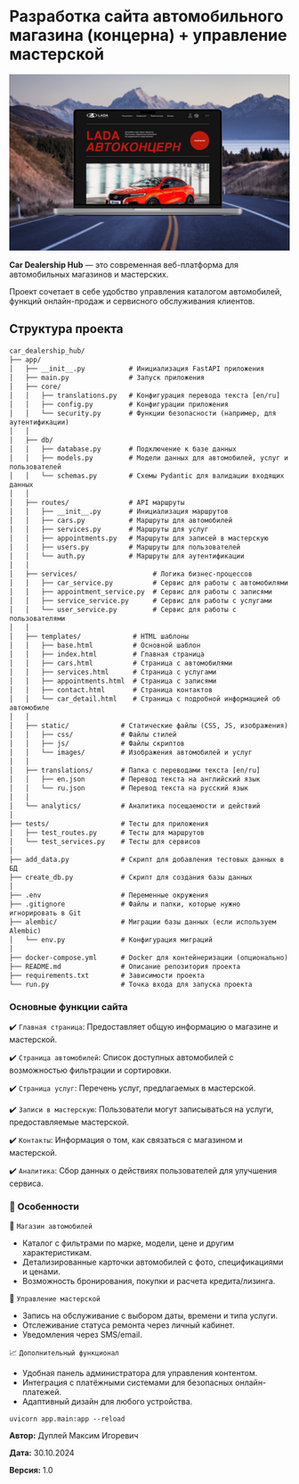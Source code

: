 # Разработка сайта автомобильного магазина (концерна) + управление мастерской

![car_delership](car_delership.png)

**Car Dealership Hub** — это современная веб-платформа для автомобильных магазинов и мастерских.

Проект сочетает в себе удобство управления каталогом автомобилей, функций онлайн-продаж и сервисного обслуживания клиентов.

## Структура проекта
```
car_dealership_hub/
├── app/
│   ├── __init__.py           # Инициализация FastAPI приложения
│   ├── main.py               # Запуск приложения
│   ├── core/
│   │   ├── translations.py   # Конфигурация перевода текста [en/ru]
│   │   ├── config.py         # Конфигурации приложения
│   │   └── security.py       # Функции безопасности (например, для аутентификации)
│   │
│   ├── db/
│   │   ├── database.py       # Подключение к базе данных
│   │   ├── models.py         # Модели данных для автомобилей, услуг и пользователей
│   │   └── schemas.py        # Схемы Pydantic для валидации входящих данных
│   │
│   ├── routes/               # API маршруты
│   │   ├── __init__.py       # Инициализация маршрутов
│   │   ├── cars.py           # Маршруты для автомобилей
│   │   ├── services.py       # Маршруты для услуг
│   │   ├── appointments.py   # Маршруты для записей в мастерскую
│   │   ├── users.py          # Маршруты для пользователей
│   │   └── auth.py           # Маршруты для аутентификации
│   │
│   ├── services/                   # Логика бизнес-процессов
│   │   ├── car_service.py          # Сервис для работы с автомобилями
│   │   ├── appointment_service.py  # Сервис для работы с записями
│   │   ├── service_service.py      # Сервис для работы с услугами
│   │   └── user_service.py         # Сервис для работы с пользователями
│   │
│   ├── templates/             # HTML шаблоны
│   │   ├── base.html          # Основной шаблон
│   │   ├── index.html         # Главная страница
│   │   ├── cars.html          # Страница с автомобилями
│   │   ├── services.html      # Страница с услугами
│   │   ├── appointments.html  # Страница с записями
│   │   ├── contact.html       # Страница контактов
│   │   └── car_detail.html    # Страница с подробной информацией об автомобиле
│   │
│   ├── static/             # Статические файлы (CSS, JS, изображения)
│   │   ├── css/            # Файлы стилей
│   │   ├── js/             # Файлы скриптов
│   │   └── images/         # Изображения автомобилей и услуг
│   │
│   ├── translations/       # Папка с переводами текста [en/ru]
│   │   ├── en.json         # Перевод текста на английский язык
│   │   └── ru.json         # Перевод текста на русский язык
│   │
│   └── analytics/          # Аналитика посещаемости и действий
│
├── tests/                  # Тесты для приложения
│   ├── test_routes.py      # Тесты для маршрутов
│   └── test_services.py    # Тесты для сервисов
│
├── add_data.py             # Скрипт для добавления тестовых данных в БД
├── create_db.py            # Скрипт для создания базы данных
│
├── .env                    # Переменные окружения
├── .gitignore              # Файлы и папки, которые нужно игнорировать в Git
├── alembic/                # Миграции базы данных (если используем Alembic)
│   └── env.py              # Конфигурация миграций
│
├── docker-compose.yml      # Docker для контейнеризации (опционально)
├── README.md               # Описание репозитория проекта 
├── requirements.txt        # Зависимости проекта
└── run.py                  # Точка входа для запуска проекта
```

### Основные функции сайта

✔️ `Главная страница`: Предоставляет общую информацию о магазине и мастерской.

✔️ `Страница автомобилей`: Список доступных автомобилей с возможностью фильтрации и сортировки.

✔️ `Страница услуг`: Перечень услуг, предлагаемых в мастерской.

✔️ `Записи в мастерскую`: Пользователи могут записываться на услуги, предоставляемые мастерской.

✔️ `Контакты`: Информация о том, как связаться с магазином и мастерской.

✔️ `Аналитика`: Сбор данных о действиях пользователей для улучшения сервиса.

### 🌟 Особенности
🎯 `Магазин автомобилей`

- Каталог с фильтрами по марке, модели, цене и другим характеристикам.
- Детализированные карточки автомобилей с фото, спецификациями и ценами.
- Возможность бронирования, покупки и расчета кредита/лизинга.

🔧 `Управление мастерской`
- Запись на обслуживание с выбором даты, времени и типа услуги.
- Отслеживание статуса ремонта через личный кабинет.
- Уведомления через SMS/email.

📈 `Дополнительный функционал`

- Удобная панель администратора для управления контентом.
- Интеграция с платёжными системами для безопасных онлайн-платежей.
- Адаптивный дизайн для любого устройства.

```
uvicorn app.main:app --reload
```

**Автор:** Дуплей Максим Игоревич

**Дата:** 30.10.2024

**Версия:** 1.0
